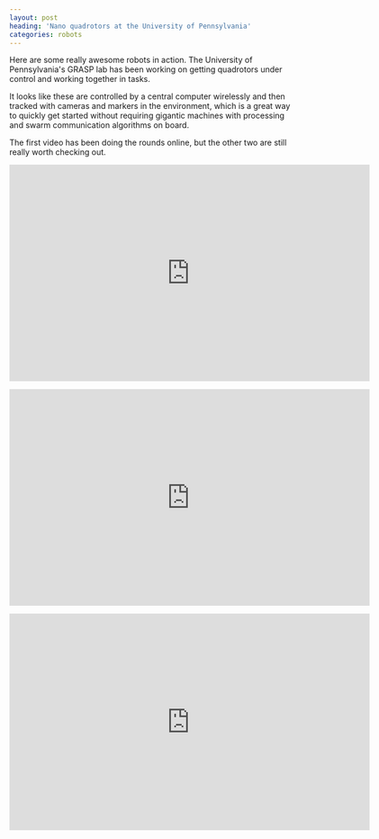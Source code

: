 ```yaml
---
layout: post
heading: 'Nano quadrotors at the University of Pennsylvania'
categories: robots
---
```


Here are some really awesome robots in action. The University of Pennsylvania's GRASP lab has been working on getting quadrotors under control and working together in tasks.

It looks like these are controlled by a central computer wirelessly and then tracked with cameras and markers in the environment, which is a great way to quickly get started without requiring gigantic machines with processing and swarm communication algorithms on board.

The first video has been doing the rounds online, but the other two are still really worth checking out.

<span class="youtube"><iframe title="YouTube video player" class="youtube-player" type="text/html" width="640" height="385" src="http://www.youtube.com/embed/YQIMGV5vtd4?wmode=transparent&amp;fs=1&amp;hl=en&amp;modestbranding=1&amp;iv_load_policy=3&amp;showsearch=0&amp;rel=0&amp;theme=dark&amp;hd=1" frameborder="0" allowfullscreen=""> </iframe></span>

<span class="youtube"><iframe title="YouTube video player" class="youtube-player" type="text/html" width="640" height="385" src="http://www.youtube.com/embed/geqip_0Vjec?wmode=transparent&amp;fs=1&amp;hl=en&amp;modestbranding=1&amp;iv_load_policy=3&amp;showsearch=0&amp;rel=0&amp;theme=dark&amp;hd=1" frameborder="0" allowfullscreen=""> </iframe></span>

<span class="youtube"><iframe title="YouTube video player" class="youtube-player" type="text/html" width="640" height="385" src="http://www.youtube.com/embed/S-dkonAXOlQ?wmode=transparent&amp;fs=1&amp;hl=en&amp;modestbranding=1&amp;iv_load_policy=3&amp;showsearch=0&amp;rel=0&amp;theme=dark&amp;hd=1" frameborder="0" allowfullscreen=""> </iframe></span>
